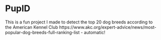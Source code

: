 <h1> PupID </h1>
This is a fun project I made to detect the top 20 dog breeds according to the American Kennel Club https://www.akc.org/expert-advice/news/most-popular-dog-breeds-full-ranking-list - automatic!
